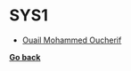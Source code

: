 # SYS1
- [Ouail Mohammed Oucherif](./TP-8086_Assembleur/TP%20ASSEMBLEUR_Ouail%20Mohammed%20Oucherif/README.md)

**[Go back](../1CP.md)**